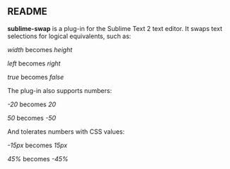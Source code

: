 ## README ##

**sublime-swap** is a plug-in for the Sublime Text 2 text editor.  It swaps text selections for logical equivalents, such as:

*width* becomes *height*

*left* becomes *right*

*true* becomes *false*

The plug-in also supports numbers:

*-20* becomes *20*

*50* becomes *-50*

And tolerates numbers with CSS values:

*-15px* becomes *15px*

*45%* becomes *-45%*





